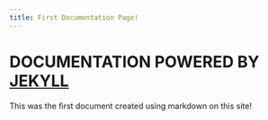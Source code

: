 ```yaml
---
title: First Documentation Page!
---
```

# DOCUMENTATION POWERED BY [JEKYLL](http://jekyllrb.com/)
This was the first document created using markdown on this site!